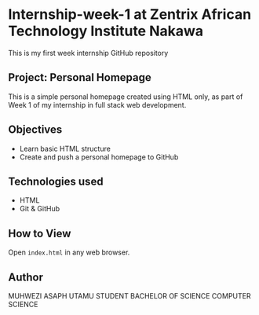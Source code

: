 # Internship-week-1 at Zentrix African Technology Institute Nakawa
This is my first week  internship GitHub repository 
## Project: Personal Homepage
This is a simple personal homepage created using HTML only, as part of Week 1 of my internship in full stack web development.
## Objectives
- Learn basic HTML structure
- Create and push a personal homepage to GitHub
## Technologies used
- HTML
- Git & GitHub
## How to View
Open `index.html` in any web browser.
## Author
MUHWEZI ASAPH
UTAMU STUDENT 
BACHELOR OF SCIENCE COMPUTER SCIENCE
